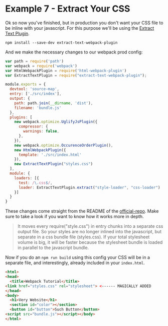 # Example 7 - Extract Your CSS

Ok so now you've finished, but in production you don't want your CSS file to be inline with your
javascript. For this purpose we'll be using the
[Extract Text Plugin](https://github.com/webpack/extract-text-webpack-plugin).

    npm install --save-dev extract-text-webpack-plugin

And we make the necessary changes to our webpack prod config:

```javascript
var path = require('path')
var webpack = require('webpack')
var HtmlWebpackPlugin = require('html-webpack-plugin')
var ExtractTextPlugin = require("extract-text-webpack-plugin");

module.exports = {
  devtool: 'source-map',
  entry: ['./src/index'],
  output: {
    path: path.join(__dirname, 'dist'),
    filename: 'bundle.js'
  },
  plugins: [
    new webpack.optimize.UglifyJsPlugin({
      compressor: {
        warnings: false,
      },
    }),
    new webpack.optimize.OccurenceOrderPlugin(),
    new HtmlWebpackPlugin({
      template: './src/index.html'
    }),
    new ExtractTextPlugin("styles.css")
  ],
  module: {
    loaders: [{
      test: /\.css$/,
      loader: ExtractTextPlugin.extract("style-loader", "css-loader")
    }]
  }
}
```

These changes come straight from the README of the
[official-repo](https://github.com/webpack/extract-text-webpack-plugin). Make sure to take a look if
you want to know how it works more in depth.

> It moves every require("style.css") in entry chunks into a separate css output file. So your styles are no longer inlined into the javascript, but separate in a css bundle file (styles.css). If your total stylesheet volume is big, it will be faster because the stylesheet bundle is loaded in parallel to the javascript bundle.

Now if you do an `npm run build` using this config your CSS will be in a separate file, and
interestingly, already included in your `index.html`.

```html
<html>
<head>
  <title>Webpack Tutorial</title>
<link href="styles.css" rel="stylesheet"> <------ MAGICALLY ADDED
</head>
<body>
  <h1>Very Website</h1>
  <section id="color"></section>
  <button id="button">Such Button</button>  
<script src="bundle.js"></script></body>
</html>
```
